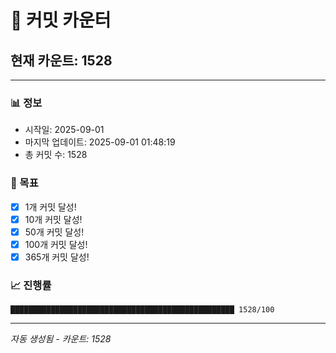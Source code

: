 # 🔢 커밋 카운터

## 현재 카운트: 1528

---

### 📊 정보
- 시작일: 2025-09-01
- 마지막 업데이트: 2025-09-01 01:48:19
- 총 커밋 수: 1528

### 🎯 목표
- [x] 1개 커밋 달성!
- [x] 10개 커밋 달성!
- [x] 50개 커밋 달성!
- [x] 100개 커밋 달성!
- [x] 365개 커밋 달성!

### 📈 진행률
```
██████████████████████████████████████████████████ 1528/100
```

---
*자동 생성됨 - 카운트: 1528*
